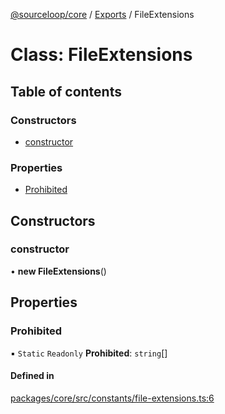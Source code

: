 [@sourceloop/core](../README.md) / [Exports](../modules.md) / FileExtensions

# Class: FileExtensions

## Table of contents

### Constructors

- [constructor](FileExtensions.md#constructor)

### Properties

- [Prohibited](FileExtensions.md#prohibited)

## Constructors

### constructor

• **new FileExtensions**()

## Properties

### Prohibited

▪ `Static` `Readonly` **Prohibited**: `string`[]

#### Defined in

[packages/core/src/constants/file-extensions.ts:6](https://github.com/sourcefuse/loopback4-microservice-catalog/blob/93a7f917/packages/core/src/constants/file-extensions.ts#L6)
